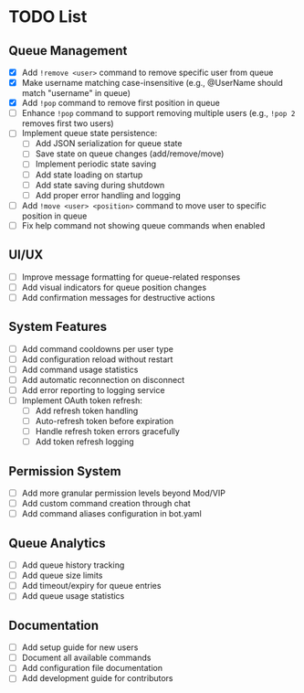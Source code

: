 # TODO List

## Queue Management
- [x] Add `!remove <user>` command to remove specific user from queue
- [x] Make username matching case-insensitive (e.g., @UserName should match "username" in queue)
- [x] Add `!pop` command to remove first position in queue
- [ ] Enhance `!pop` command to support removing multiple users (e.g., `!pop 2` removes first two users)
- [ ] Implement queue state persistence:
  - [ ] Add JSON serialization for queue state
  - [ ] Save state on queue changes (add/remove/move)
  - [ ] Implement periodic state saving
  - [ ] Add state loading on startup
  - [ ] Add state saving during shutdown
  - [ ] Add proper error handling and logging
- [ ] Add `!move <user> <position>` command to move user to specific position in queue
- [ ] Fix help command not showing queue commands when enabled

## UI/UX
- [ ] Improve message formatting for queue-related responses
- [ ] Add visual indicators for queue position changes
- [ ] Add confirmation messages for destructive actions

## System Features
- [ ] Add command cooldowns per user type
- [ ] Add configuration reload without restart
- [ ] Add command usage statistics
- [ ] Add automatic reconnection on disconnect
- [ ] Add error reporting to logging service
- [ ] Implement OAuth token refresh:
  - [ ] Add refresh token handling
  - [ ] Auto-refresh token before expiration
  - [ ] Handle refresh token errors gracefully
  - [ ] Add token refresh logging

## Permission System
- [ ] Add more granular permission levels beyond Mod/VIP
- [ ] Add custom command creation through chat
- [ ] Add command aliases configuration in bot.yaml

## Queue Analytics
- [ ] Add queue history tracking
- [ ] Add queue size limits
- [ ] Add timeout/expiry for queue entries
- [ ] Add queue usage statistics

## Documentation
- [ ] Add setup guide for new users
- [ ] Document all available commands
- [ ] Add configuration file documentation
- [ ] Add development guide for contributors 